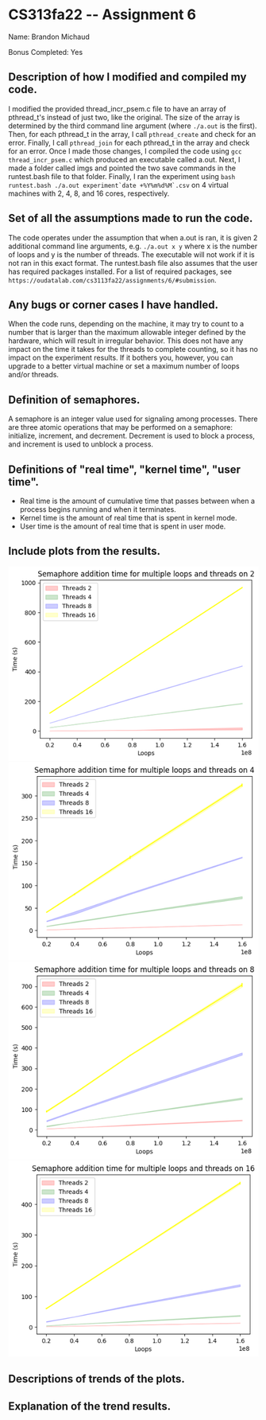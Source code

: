 
# CS313fa22 -- Assignment 6


Name: Brandon Michaud

Bonus Completed: Yes


## Description of how I modified and compiled my code.
I modified the provided thread_incr_psem.c file to have an array of pthread_t's instead of just two, like the original. The size of the array is determined by the third command line argument (where `./a.out` is the first). Then, for each pthread_t in the array, I call `pthread_create` and check for an error. Finally, I call `pthread_join` for each pthread_t in the array and check for an error. Once I made those changes, I compiled the code using `gcc thread_incr_psem.c` which produced an executable called a.out. Next, I made a folder called imgs and pointed the two save commands in the runtest.bash file to that folder. Finally, I ran the experiment using ``bash runtest.bash ./a.out experiment`date +%Y%m%d%M`.csv`` on 4 virtual machines with 2, 4, 8, and 16 cores, respectively.

## Set of all the assumptions made to run the code.
The code operates under the assumption that when a.out is ran, it is given 2 additional command line arguments, e.g. `./a.out x y` where x is the number of loops and y is the number of threads. The executable will not work if it is not ran in this exact format. The runtest.bash file also assumes that the user has required packages installed. For a list of required packages, see `https://oudatalab.com/cs3113fa22/assignments/6/#submission`.

## Any bugs or corner cases I have handled.
When the code runs, depending on the machine, it may try to count to a number that is larger than the maximum allowable integer defined by the hardware, which will result in irregular behavior. This does not have any impact on the time it takes for the threads to complete counting, so it has no impact on the experiment results. If it bothers you, however, you can upgrade to a better virtual machine or set a maximum number of loops and/or threads.

## Definition of semaphores.
A semaphore is an integer value used for signaling among processes. There are three atomic operations that may be performed on a semaphore: initialize, increment, and decrement. Decrement is used to block a process, and increment is used to unblock a process.

## Definitions of "real time", "kernel time", "user time".
- Real time is the amount of cumulative time that passes between when a process begins running and when it terminates.
- Kernel time is the amount of real time that is spent in kernel mode.
- User time is the amount of real time that is spent in user mode.

## Include plots from the results.
![2-Core Plot](imgs/experiment2022110604.csv_rt.png)
![4-Core Plot](imgs/experiment2022110612.csv_rt.png)
![8-Core Plot](imgs/experiment2022110613.csv_rt.png)
![16-Core Plot](imgs/experiment2022110625.csv_rt.png)

## Descriptions of trends of the plots.


## Explanation of the trend results.

